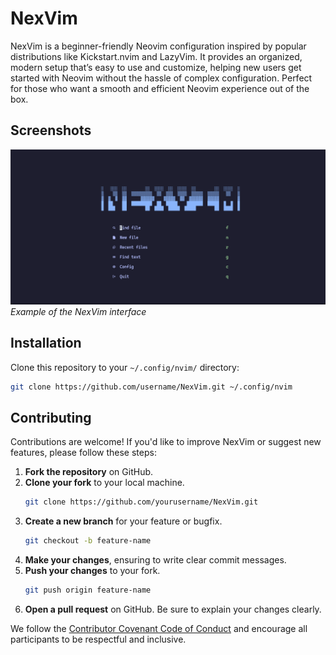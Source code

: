 # NexVim

NexVim is a beginner-friendly Neovim configuration inspired by popular distributions like Kickstart.nvim and LazyVim. It provides an organized, modern setup that’s easy to use and customize, helping new users get started with Neovim without the hassle of complex configuration. Perfect for those who want a smooth and efficient Neovim experience out of the box.

## Screenshots

![NexVim Screenshot](assets/nexvim-screenshot.png)
*Example of the NexVim interface*

## Installation

Clone this repository to your `~/.config/nvim/` directory:

```bash
git clone https://github.com/username/NexVim.git ~/.config/nvim
```

## Contributing

Contributions are welcome! If you'd like to improve NexVim or suggest new features, please follow these steps:

1. **Fork the repository** on GitHub.
2. **Clone your fork** to your local machine.
   ```bash
   git clone https://github.com/yourusername/NexVim.git
   ```
3. **Create a new branch** for your feature or bugfix.
   ```bash
   git checkout -b feature-name
   ```
4. **Make your changes**, ensuring to write clear commit messages.
5. **Push your changes** to your fork.
   ```bash
   git push origin feature-name
   ```
6. **Open a pull request** on GitHub. Be sure to explain your changes clearly.

We follow the [Contributor Covenant Code of Conduct](https://www.contributor-covenant.org/) and encourage all participants to be respectful and inclusive.
